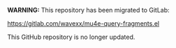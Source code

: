 **WARNING:** This repository has been migrated to GitLab:

https://gitlab.com/wavexx/mu4e-query-fragments.el

This GitHub repository is no longer updated.
